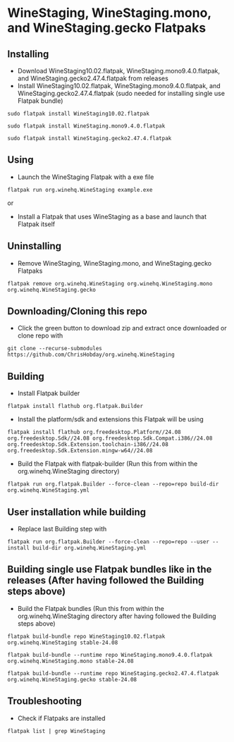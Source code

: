 # WineStaging, WineStaging.mono, and WineStaging.gecko Flatpaks
## Installing
- Download WineStaging10.02.flatpak, WineStaging.mono9.4.0.flatpak, and WineStaging.gecko2.47.4.flatpak from releases
- Install WineStaging10.02.flatpak, WineStaging.mono9.4.0.flatpak, and WineStaging.gecko2.47.4.flatpak (sudo needed for installing single use Flatpak bundle)
```console
sudo flatpak install WineStaging10.02.flatpak
```
```console
sudo flatpak install WineStaging.mono9.4.0.flatpak
```
```console
sudo flatpak install WineStaging.gecko2.47.4.flatpak
```
## Using
- Launch the WineStaging Flatpak with a exe file
```console          
flatpak run org.winehq.WineStaging example.exe
```
or
- Install a Flatpak that uses WineStaging as a base and launch that Flatpak itself
## Uninstalling
- Remove WineStaging, WineStaging.mono, and WineStaging.gecko Flatpaks
```console
flatpak remove org.winehq.WineStaging org.winehq.WineStaging.mono org.winehq.WineStaging.gecko
```
## Downloading/Cloning this repo
- Click the green button to download zip and extract once downloaded or clone repo with
```console
git clone --recurse-submodules https://github.com/ChrisHobday/org.winehq.WineStaging
```
## Building
- Install Flatpak builder
```console
flatpak install flathub org.flatpak.Builder
```
- Install the platform/sdk and extensions this Flatpak will be using
```console
flatpak install flathub org.freedesktop.Platform//24.08 org.freedesktop.Sdk//24.08 org.freedesktop.Sdk.Compat.i386//24.08 org.freedesktop.Sdk.Extension.toolchain-i386//24.08 org.freedesktop.Sdk.Extension.mingw-w64//24.08
```
- Build the Flatpak with flatpak-builder (Run this from within the org.winehq.WineStaging directory)
```console
flatpak run org.flatpak.Builder --force-clean --repo=repo build-dir org.winehq.WineStaging.yml
```
## User installation while building
- Replace last Building step with
```console
flatpak run org.flatpak.Builder --force-clean --repo=repo --user --install build-dir org.winehq.WineStaging.yml
```
## Building single use Flatpak bundles like in the releases (After having followed the Building steps above)
- Build the Flatpak bundles (Run this from within the org.winehq.WineStaging directory after having followed the Building steps above)
```console
flatpak build-bundle repo WineStaging10.02.flatpak org.winehq.WineStaging stable-24.08
```
```console
flatpak build-bundle --runtime repo WineStaging.mono9.4.0.flatpak org.winehq.WineStaging.mono stable-24.08
```
```console
flatpak build-bundle --runtime repo WineStaging.gecko2.47.4.flatpak org.winehq.WineStaging.gecko stable-24.08
```
## Troubleshooting
- Check if Flatpaks are installed
```console
flatpak list | grep WineStaging
```